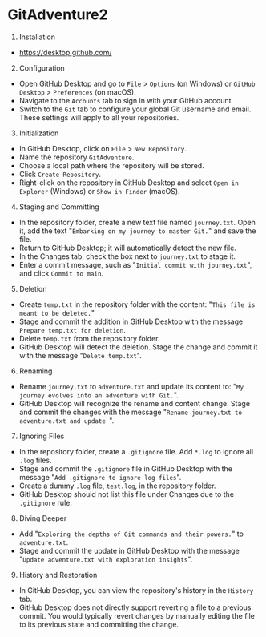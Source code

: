 # GitAdventure2
 
1. Installation

- https://desktop.github.com/

2. Configuration

- Open GitHub Desktop and go to `File` > `Options` (on Windows) or `GitHub Desktop` > `Preferences` (on macOS).
- Navigate to the `Accounts` tab to sign in with your GitHub account.
- Switch to the `Git` tab to configure your global Git username and email. These settings will apply to all your repositories.

3. Initialization

- In GitHub Desktop, click on `File` > `New Repository`.
- Name the repository `GitAdventure`.
- Choose a local path where the repository will be stored.
- Click `Create Repository`.
- Right-click on the repository in GitHub Desktop and select `Open in Explorer` (Windows) or `Show in Finder` (macOS).

4. Staging and Committing

- In the repository folder, create a new text file named `journey.txt`. Open it, add the text "`Embarking on my journey to master Git.`" and save the file.
- Return to GitHub Desktop; it will automatically detect the new file.
- In the Changes tab, check the box next to `journey.txt` to stage it.
- Enter a commit message, such as "`Initial commit with journey.txt`", and click `Commit to main`.

5. Deletion

- Create `temp.txt` in the repository folder with the content: "`This file is meant to be deleted.`"
- Stage and commit the addition in GitHub Desktop with the message `Prepare temp.txt for deletion`.
- Delete `temp.txt` from the repository folder.
- GitHub Desktop will detect the deletion. Stage the change and commit it with the message "`Delete temp.txt`".

6. Renaming

- Rename `journey.txt` to `adventure.txt` and update its content to: "`My journey evolves into an adventure with Git.`".
- GitHub Desktop will recognize the rename and content change. Stage and commit the changes with the message "`Rename journey.txt to adventure.txt and update `".

7. Ignoring Files

- In the repository folder, create a `.gitignore` file. Add `*.log` to ignore all `.log` files.
- Stage and commit the `.gitignore` file in GitHub Desktop with the message "`Add .gitignore to ignore log files`".
- Create a dummy `.log` file, `test.log`, in the repository folder.
- GitHub Desktop should not list this file under Changes due to the `.gitignore` rule.

8. Diving Deeper

- Add "`Exploring the depths of Git commands and their powers.`" to `adventure.txt`.
- Stage and commit the update in GitHub Desktop with the message "`Update adventure.txt with exploration insights`".

9. History and Restoration

- In GitHub Desktop, you can view the repository's history in the `History` tab.
- GitHub Desktop does not directly support reverting a file to a previous commit. You would typically revert changes by manually editing the file to its previous state and committing the change.